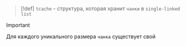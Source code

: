 
> [!def] 
> `tcache` - структура, которая хранит `чанки` в `single-linked list`

> [!important] 
> Для каждого уникального размера `чанка` существует свой 
